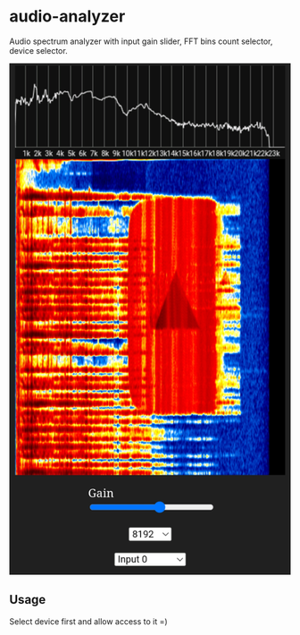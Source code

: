 # audio-analyzer

Audio spectrum analyzer with input gain slider, FFT bins count selector, device selector.

![](20221207-014306.jpg)

## Usage

Select device first and allow access to it =)
